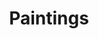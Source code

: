 ---
layout: objectpage_janbrueghel
pid: painting
title: Paintings
label: Painting
permalink: /janbrueghel/object-types/painting/
---
